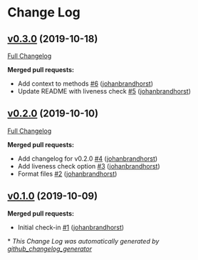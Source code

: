 # Change Log

## [v0.3.0](https://github.com/uw-labs/podrick/tree/v0.3.0) (2019-10-18)
[Full Changelog](https://github.com/uw-labs/podrick/compare/v0.2.0...v0.3.0)

**Merged pull requests:**

- Add context to methods [\#6](https://github.com/uw-labs/podrick/pull/6) ([johanbrandhorst](https://github.com/johanbrandhorst))
- Update README with liveness check [\#5](https://github.com/uw-labs/podrick/pull/5) ([johanbrandhorst](https://github.com/johanbrandhorst))

## [v0.2.0](https://github.com/uw-labs/podrick/tree/v0.2.0) (2019-10-10)
[Full Changelog](https://github.com/uw-labs/podrick/compare/v0.1.0...v0.2.0)

**Merged pull requests:**

- Add changelog for v0.2.0 [\#4](https://github.com/uw-labs/podrick/pull/4) ([johanbrandhorst](https://github.com/johanbrandhorst))
- Add liveness check option [\#3](https://github.com/uw-labs/podrick/pull/3) ([johanbrandhorst](https://github.com/johanbrandhorst))
- Format files [\#2](https://github.com/uw-labs/podrick/pull/2) ([johanbrandhorst](https://github.com/johanbrandhorst))

## [v0.1.0](https://github.com/uw-labs/podrick/tree/v0.1.0) (2019-10-09)
**Merged pull requests:**

- Initial check-in [\#1](https://github.com/uw-labs/podrick/pull/1) ([johanbrandhorst](https://github.com/johanbrandhorst))



\* *This Change Log was automatically generated by [github_changelog_generator](https://github.com/skywinder/Github-Changelog-Generator)*